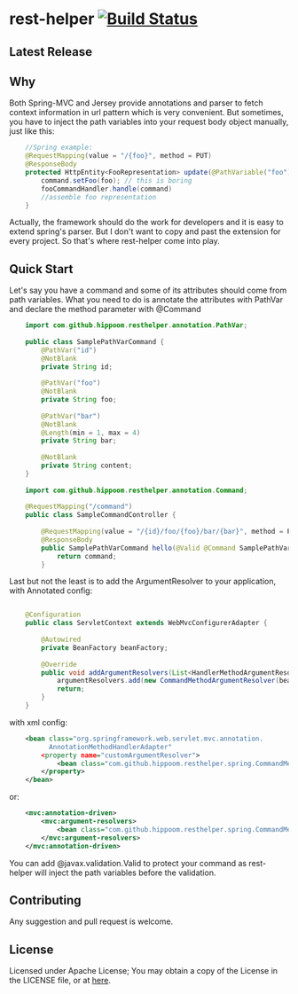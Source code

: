 # rest-helper [![Build Status](https://travis-ci.org/Hippoom/rest-helper.svg?branch=master)](https://travis-ci.org/Hippoom/rest-helper)

## Latest Release

## Why

Both Spring-MVC and Jersey provide annotations and parser to fetch context information in url pattern which is very convenient.
But sometimes, you have to inject the path variables into your request body object manually, just like this:

```` java
    //Spring example:      
    @RequestMapping(value = "/{foo}", method = PUT)
    @ResponseBody
    protected HttpEntity<FooRepresentation> update(@PathVariable("foo") String foo, @RequestBody EditFooCommand command) {
        command.setFoo(foo); // this is boring
        fooCommandHandler.handle(command)
        //assemble foo representation
    }
````

Actually, the framework should do the work for developers and it is easy to extend spring's parser. 
But I don't want to copy and past the extension for every project. 
So that's where rest-helper come into play.


## Quick Start

Let's say you have a command and some of its attributes should come from path variables.
What you need to do is annotate the attributes with PathVar and declare the method parameter with @Command

```` java
    import com.github.hippoom.resthelper.annotation.PathVar;
    
    public class SamplePathVarCommand {
        @PathVar("id")
        @NotBlank
        private String id;
    
        @PathVar("foo")
        @NotBlank
        private String foo;
    
        @PathVar("bar")
        @NotBlank
        @Length(min = 1, max = 4)
        private String bar;
    
        @NotBlank
        private String content;
    }
    
    import com.github.hippoom.resthelper.annotation.Command;
    
    @RequestMapping("/command")
    public class SampleCommandController {
    
        @RequestMapping(value = "/{id}/foo/{foo}/bar/{bar}", method = PUT)
        @ResponseBody
        public SamplePathVarCommand hello(@Valid @Command SamplePathVarCommand command) {
            return command;
        }
````

Last but not the least is to add the ArgumentResolver to your application, with Annotated config:

````java

    @Configuration
    public class ServletContext extends WebMvcConfigurerAdapter {
    
        @Autowired
        private BeanFactory beanFactory;
    
        @Override
        public void addArgumentResolvers(List<HandlerMethodArgumentResolver> argumentResolvers) {
            argumentResolvers.add(new CommandMethodArgumentResolver(beanFactory));
            return;
        }
    }
````

with xml config:

````xml
    <bean class="org.springframework.web.servlet.mvc.annotation.
          AnnotationMethodHandlerAdapter"
        <property name="customArgumentResolver">
            <bean class="com.github.hippoom.resthelper.spring.CommandMethodArgumentResolver">
        </property>
    </bean>
````

or:

````xml
    <mvc:annotation-driven>
		<mvc:argument-resolvers>
			<bean class="com.github.hippoom.resthelper.spring.CommandMethodArgumentResolver"/>
		</mvc:argument-resolvers>
	</mvc:annotation-driven>
````

You can add @javax.validation.Valid to protect your command as rest-helper will inject the path variables before the validation.

## Contributing
Any suggestion and pull request is welcome.

## License

Licensed under Apache License; You may obtain a copy of the License in the LICENSE file, or at [here](LICENSE).